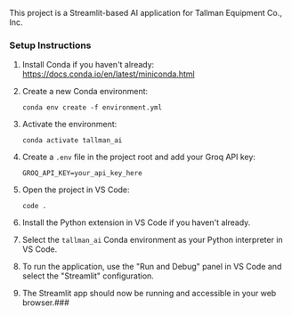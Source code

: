 This project is a Streamlit-based AI application for Tallman Equipment Co., Inc.

### Setup Instructions

1. Install Conda if you haven't already: https://docs.conda.io/en/latest/miniconda.html

2. Create a new Conda environment:
   ```
   conda env create -f environment.yml
   ```

3. Activate the environment:
   ```
   conda activate tallman_ai
   ```

4. Create a `.env` file in the project root and add your Groq API key:
   ```
   GROQ_API_KEY=your_api_key_here
   ```

5. Open the project in VS Code:
   ```
   code .
   ```

6. Install the Python extension in VS Code if you haven't already.

7. Select the `tallman_ai` Conda environment as your Python interpreter in VS Code.

8. To run the application, use the "Run and Debug" panel in VS Code and select the "Streamlit" configuration.

9. The Streamlit app should now be running and accessible in your web browser.###